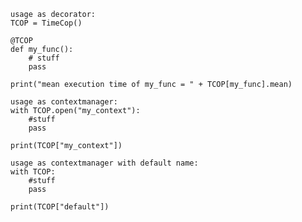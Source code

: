 
    usage as decorator:
    TCOP = TimeCop()

    @TCOP
    def my_func():
        # stuff
        pass

    print("mean execution time of my_func = " + TCOP[my_func].mean)

    usage as contextmanager:
    with TCOP.open("my_context"):
        #stuff
        pass

    print(TCOP["my_context"])

    usage as contextmanager with default name:
    with TCOP:
        #stuff
        pass

    print(TCOP["default"])
